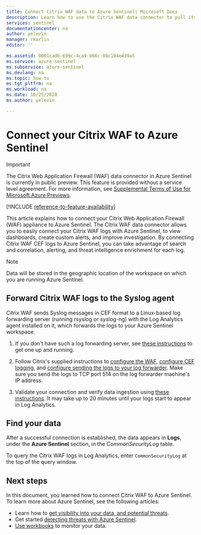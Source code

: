 ```yaml
---
title: Connect Citrix WAF data to Azure Sentinel| Microsoft Docs
description: Learn how to use the Citrix WAF data connector to pull its logs into Azure Sentinel. View Citrix WAF data in workbooks, create alerts, and improve investigation.
services: sentinel
documentationcenter: na
author: yelevin
manager: rkarlin
editor: ''

ms.assetid: 0001cad6-699c-4ca9-b66c-80c194e439a5
ms.service: azure-sentinel
ms.subservice: azure-sentinel
ms.devlang: na
ms.topic: how-to
ms.tgt_pltfrm: na
ms.workload: na
ms.date: 10/25/2020
ms.author: yelevin

---
```


# Connect your Citrix WAF to Azure Sentinel

> [!IMPORTANT]
> The Citrix Web Application Firewall (WAF) data connector in Azure Sentinel is currently in public preview. This feature is provided without a service level agreement. For more information, see [Supplemental Terms of Use for Microsoft Azure Previews](https://azure.microsoft.com/support/legal/preview-supplemental-terms/).

[!INCLUDE [reference-to-feature-availability](includes/reference-to-feature-availability.md)]

This article explains how to connect your Citrix Web Application Firewall (WAF) appliance to Azure Sentinel. The Citrix WAF data connector allows you to easily connect your Citrix WAF logs with Azure Sentinel, to view dashboards, create custom alerts, and improve investigation. By connecting Citrix WAF CEF logs to Azure Sentinel, you can take advantage of search and correlation, alerting, and threat intelligence enrichment for each log.

> [!NOTE]
> Data will be stored in the geographic location of the workspace on which you are running Azure Sentinel.

## Forward Citrix WAF logs to the Syslog agent  

Citrix WAF sends Syslog messages in CEF format to a Linux-based log forwarding server (running rsyslog or syslog-ng) with the Log Analytics agent installed on it, which forwards the logs to your Azure Sentinel workspace.

1. If you don't have such a log forwarding server, see [these instructions](connect-cef-agent.md) to get one up and running.

1. Follow Citrix's supplied instructions to [configure the WAF](https://support.citrix.com/article/CTX234174), [configure CEF logging](https://support.citrix.com/article/CTX136146), and [configure sending the logs to your log forwarder](https://docs.citrix.com/en-us/citrix-adc/13/system/audit-logging/configuring-audit-logging.html). Make sure you send the logs to TCP port 514 on the log forwarder machine's IP address.

1. Validate your connection and verify data ingestion using [these instructions](connect-cef-verify.md). It may take up to 20 minutes until your logs start to appear in Log Analytics.

## Find your data

After a successful connection is established, the data appears in **Logs**, under the **Azure Sentinel** section, in the *CommonSecurityLog* table.

To query the Citrix WAF logs in Log Analytics, enter `CommonSecurityLog` at the top of the query window.

## Next steps

In this document, you learned how to connect Citrix WAF to Azure Sentinel. To learn more about Azure Sentinel, see the following articles:
- Learn how to [get visibility into your data, and potential threats](get-visibility.md).
- Get started [detecting threats with Azure Sentinel](detect-threats-built-in.md).
- [Use workbooks](tutorial-monitor-your-data.md) to monitor your data.